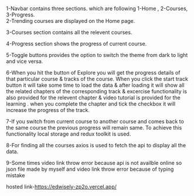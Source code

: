 1-Navbar contains three sections. which are following  1-Home , 2-Courses, 3-Progress.  
2-Trending courses are displayed on the Home page.

3-Courses section contains all the relevent courses.

4-Progress section shows the progress of current course.

5-Toggle buttons provides the option to switch the theme from dark to light and vice versa.

6-When you hit the button of Explore you will get the progress details of that particular course & tracks of the course. When you click the start track button it will take some time to load the data & after loading it will show all the related chapters of the corresponding track & excercise functionality is also provided for the relevent chapter & video tutorial is provided for the learning . when you complete the chapter and tick the checkbox it will increase the progress of the track. 

7-If you switch from current course to another course and comes back to the same course the previous progress will remain same. To achieve this functionality local storage and redux toolkit is used.

8-For finding all the courses axios is used to fetch the api to display all the data. 

9-Some times video link throw error because api is not availble online so json file made by myself and video link  throw error because of typing mistake

hosted link-https://edwisely-zp2o.vercel.app/
